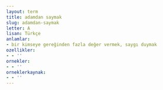 ```yaml
---
layout: term
title: adamdan saymak
slug: adamdan-saymak
letter: A
lisan: Türkçe
anlamlar:
- bir kimseye gereğinden fazla değer vermek, saygı duymak
ozellikler:
- - ''
ornekler:
- - ''
orneklerkaynak:
- - ''
---
```

